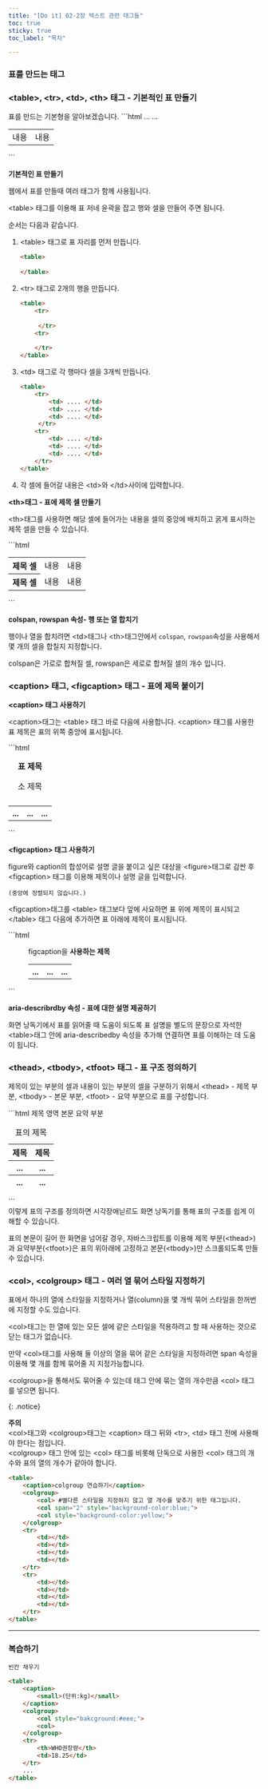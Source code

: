```yaml
---
title: "[Do it] 02-2장 텍스트 관련 태그들"
toc: true
sticky: true
toc_label: "목차"

---
```


### 표를 만드는 태그

### \<table>, \<tr>, \<td>, \<th> 태그 - 기본적인 표 만들기

<div class="notice" markdown="1">
표를 만드는 기본형을 알아보겠습니다.
```html
<table>
    <tr>
        <td>내용</td>
        <td>내용</td>
        ...
    </tr>
    ...
</table>
```
</div>

**기본적인 표 만들기**

웹에서 표를 만들때 여러 태그가 함께 사용됩니다. 

\<table> 태그를 이용해 표 저네 윤곽을 잡고 행와 셀을 만들어 주면 됩니다.

순서는 다음과 같습니다.

1. \<table> 태그로 표 자리를 먼저 만듭니다.

   ```html
   <table>
       
   </table>
   ```

2. \<tr> 태그로 2개의 행을 만듭니다.

   ```html
   <table>
       <tr>
       
      	</tr>
       <tr>
       
       </tr>
   </table>
   ```

   

3. \<td> 태그로 각 행마다 셀을 3개씩 만듭니다.

   ```html
   <table>
       <tr>
           <td> .... </td>
           <td> .... </td>
           <td> .... </td>    
      	</tr>
       <tr>
           <td> .... </td>
           <td> .... </td>
           <td> .... </td>  
       </tr>
   </table>
   ```

4. 각 셀에 들어갈 내용은 \<td>와 \</td>사이에 입력합니다.



**\<th>태그 - 표에 제목 셀 만들기**

\<th>태그를 사용하면 해당 셀에 들어가는 내용을 셀의 중앙에 배치하고 굵게 표시하는 제목 셀을 만들 수 있습니다.

<div class="notice" markdown="1">
```html
<table>
    <tr>
        <th>제목 셀</th>
        <td>내용</td>
        <td>내용</td>   
    </tr>
    <tr>
        <th>제목 셀</th>
        <td>내용</td>
        <td>내용</td>
    </tr>
</table>
```
</div>    

**colspan, rowspan 속성- 행 또는 열 합치기**

행이나 열을 합치려면 \<td>태그나 \<th>태그안에서 `colspan`, `rowspan`속성을 사용해서 몇 개의 셀을 합칠지 지정합니다.

colspan은 가로로 합쳐질 셀, rowspan은 세로로 합쳐질 셀의 개수 입니다.



### \<caption> 태그, \<figcaption> 태그 - 표에 제목 붙이기

**\<caption>  태그 사용하기**

\<caption>태그는 \<table> 태그 바로 다음에 사용합니다. \<caption> 태그를 사용한 표 제목은 표의 위쪽 중앙에 표시됩니다.

<div class="notice" markdown="1">
```html
<table>
    <caption><strong>표 제목</strong><p>
        소 제목
        </p></caption>
    <tr>
        <th>...</th>
        <th>...</th>
        <th>...</th>
    </tr>
</table>
```
</div>





**\<figcaption> 태그 사용하기**

figure와 caption의 합성어로 설명 글을 붙이고 싶은 대상을 \<figure>태그로 감싼 후 \<figcaption> 태그를 이용해 제목이나 설명 글을 입력합니다. 

`(중앙에 정렬되지 않습니다.)`

\<figcaption>태그를  \<table> 태그보다 앞에 사요하면 표 위에 제목이 표시되고 \</table> 태그 다음에 추가하면 표 아래에 제목이 표시됩니다.

<div class="notice" markdown="1">
```html
<figure>    
	<figcaption>
    	<p>
        	figcaption을 <b> 사용하는 제목</b>
    	</p>
    </figcaption>
	<table>
    	<tr>
			<th>...</th>
        	<th>...</th>
        	<th>...</th>
    	</tr>
    </table>
</figure>
```
</div>

**aria-describrdby 속성 - 표에 대한 설명 제공하기**

화면 낭독기에서 표를 읽어줄 때 도움이 되도록 표 설명을 별도의 문장으로 자석한 \<table>태그 안에 aria-describedby 속성을 추가해 연결하면 표를 이해하는 데 도움이 됩니다. 



### \<thead>, \<tbody>, \<tfoot> 태그 -  표 구조 정의하기

제목이 있는 부분의 셀과 내용이 있는 부분의 셀을 구분하기 위해서 \<thead> - 제목 부분, \<tbody> - 본문 부분, \<tfoot> - 요약 부분으로 표를 구성합니다.

<div class="notice" markdown="1">
```html
<table>
    <caption>표의 제목</caption>
	<thead>
    	<tr>제목 영역
            <th>제목</th>
            <th>제목</th>
        </tr>        
	</thead>
	<tbody>
    	<tr>본문
        <th>...</th>
        <th>...</th>
        </tr>    
	</tbody>
	<tfoot>
    	<tr>요약 부분
        <th>...</th>
        <th>...</th>
        </tr>
	</tfoot>
</table>
```
</div>
이렇게 표의 구조를 정의하면 시각장애닏르도 화면 낭독기를 통해 표의 구조를 쉽게 이해할 수 있습니다. 

표의 본문이 길어 한 화면을 넘어갈 경우, 자바스크립트를 이용해 제목 부분(\<thead>)과 요약부분(\<tfoot>)은 표의 위아래에 고정하고 본문(\<tbody>)만 스크롤되도록 만들 수 있습니다.

### \<col>, \<colgroup> 태그 - 여러 열 묶어 스타일 지정하기

표에서 하나의 열에 스타일을 지정하거나 열(column)을 몇 개씩 묶어 스타일을 한꺼번에 지정할 수도 있습니다.

\<col>태그는 한 열에 있는 모든 셀에 같은 스타일을 적용하려고 할 때 사용하는 것으로 닫는 태그가 없습니다.

만약 \<col>태그를 사용해 둘 이상의 열을 묶어 같은 스타일을 지정하려면  span 속성을 이용해 몇 개를 함께 묶어줄 지 지정가능합니다.

 \<colgroup>을 통해서도 묶어줄 수 있는데 태그 안에 묶는 열의 개수만큼 \<col> 태그를 넣으면 됩니다.

{: .notice}

**주의** <br>\<col>태그와 \<colgroup>태그는 \<caption> 태그 뒤와 \<tr>, \<td> 태그 전에 사용해야 한다는 점입니다.<br>\<colgroup> 태그 안에 있는 \<col> 태그를 비롯해 단독으로 사용한 \<col> 태그의 개수와 표의 열의 개수가 같아야 합니다.

```html
<table>
    <caption>colgroup 연습하기</caption>
    <colgroup>
        <col> #별다른 스타일을 지정하지 않고 열 개수를 맞추기 위한 태그입니다.
        <col span="2" style="background-color:blue;">
        <col style="background-color:yellow;">
    </colgroup>
    <tr>
        <td></td>
        <td></td>
        <td></td>
        <td></td>
    </tr>
    <tr>
        <td></td>
        <td></td>
        <td></td>
        <td></td>
    </tr>
</table>
```

---

### 복습하기

`빈칸 채우기`

```html
<table>
    <caption>
        <small>(단위:kg)</small>
    </caption>
    <colgroup>
        <col style="bakcground:#eee;">
        <col>
    </colgroup>
    <tr>
        <th>WHO권장량</th>
        <td>18.25</td>
    </tr>
    ...
</table>
```

